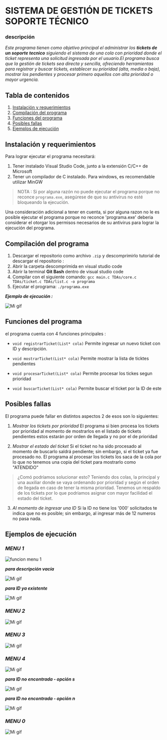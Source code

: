 # SISTEMA DE GESTIÓN DE TICKETS SOPORTE TÉCNICO

### descripción
*Este programa tienen como objetivo principal el administrar los **tickets de un soporte tecnico** siguiendo el sistema de una cola con prioridad donde el ticket representa una solicitud ingresada por el usuario.El programa busca que la gestión de tickets sea directa y sencilla, ofreciendo herramientas para registrar y buscar tickets, establecer su prioridad (alta, media o baja), mostrar los pendientes y procesar primero aquellos con alta prioridad o mayor urgencia.*


## Tabla de contenidos
1. [Instalación y requerimientos](#Instalación-y-requerimientos)
2. [Compilación del programa](#Compilación-del-programa)
3. [Funciones del programa](#Funciones-del-programa)
4. [Posibles fallas](#Posibles-fallas)
5. [Ejemplos de ejecución](#Ejemplos-de-ejecución)


## Instalación y requerimientos
Para lograr ejecutar el programa necesitará:
1. Tener instalado Visual Studio Code, junto a la extensión C/C++ de Microsoft
2. Tener un compilador de C instalado. Para windows, es recomendable utilizar MinGW

> NOTA : Si por alguna razón no puede ejecutar el programa porque no reconce `programa.exe`, asegúrese de que su antivirus no esté bloqueando la ejecución.

Una consideración adicional a tener en cuenta, si por alguna razon no le es posible ejecutar el programa porque no reconce 'programa.exe' deberia considerar el  otorgar los permisos necesarios de su antivirus para lograr la ejecución del programa.

## Compilación del programa

1. Descargar el repositorio como archivo `.zip` y descomprimirlo
tutorial de descargar el repositorio :
2. Abrir la carpeta descomprimida en visual studio code
3. Abrir la terminal **Git Bash** dentro de visual studio code
4. Compilar con el siguiente comando:
```gcc main.c TDAs/core.c TDAs/ticket.c TDAs/list.c -o programa```
5. Ejecutar el programa:
```./programa.exe```

***Ejemplo de ejecución :***

![Mi gif](https://media4.giphy.com/media/v1.Y2lkPTc5MGI3NjExNmNvMGZoYjRjdGwxaGxrbWZocDRpdGtiZmt4eWFraDl0NnNza2JyeiZlcD12MV9pbnRlcm5hbF9naWZfYnlfaWQmY3Q9Zw/jIeJeFzTf8Y7sr9fTT/giphy.gif)

## Funciones del programa

el programa cuenta con 4 funciones principales : 

- `void registrarTicket(List* cola)`
Permite ingresar un nuevo ticket con ID y descripción.

- `void mostrarTicket(List* cola)`
Permite mostrar la lista de ticktes pendientes

- `void procesarTicket(List* cola)`
Permite procesar los tickes segun prioridad

- `void buscarTicket(List* cola)`
Permite buscar el ticket por la ID de este

## Posibles fallas

El programa puede fallar en distintos aspectos 2 de esos son lo siguientes:

1. *Mostrar los tickets por prioridad*
El programa si bien procesa los tickets por prioridad al momento de mostrarlos en el listado de tickets pendientes estos estarán por orden de llegada y no por el de prioridad

2. *Mostrar el estado del ticket*
Si el ticket no ha sido procesado al momento de buscarlo saldrá pendiente; sin embargo, si el ticket ya fue procesado no.
El programa al procesar los tickets los saca de la cola por lo que no tenemos una copia del ticket para mostrarlo como "ATENDIDO"

> ¿Comó podríamos solucionar esto?
> Teniendo dos colas, la principal y una auxiliar donde se vaya ordenando por prioridad y según el orden de llegada en caso de tener la misma prioridad. Tenemos un respaldo de los tickets por lo que podriamos asignar con mayor facilidad el estado del ticket.

3. *Al momento de ingresar una ID*
Si la ID no tiene los '000' solicitados te indica que no es posible; sin embargo, al ingresar más de 12 numeros no pasa nada.


## Ejemplos de ejecución 

### *MENU 1*
![funcion menu 1](https://media4.giphy.com/media/v1.Y2lkPTc5MGI3NjExb28yZnQwd3VqMXZvaHg0Z2Ewa2ZscXducWYxNWV4bnN5czh6bTFtOSZlcD12MV9pbnRlcm5hbF9naWZfYnlfaWQmY3Q9Zw/6C2HLZLrVTiVi4b00e/giphy.gif)

***para descripción vacía***

![Mi gif](https://media1.giphy.com/media/v1.Y2lkPTc5MGI3NjExbmZpMmV3ZnJneGZyY3p5Mmh1anJ6dnJ0dWZ3Y3Nyczhqa2F6bmphNSZlcD12MV9pbnRlcm5hbF9naWZfYnlfaWQmY3Q9Zw/YVmmBnsKpJzxx4gijS/giphy.gif)

***para ID ya existente***

![Mi gif](https://media1.giphy.com/media/v1.Y2lkPTc5MGI3NjExcnlpdGJ4Z29sdnk1ZGRhNXBoYTZhYmw1OGY3cndzYjFuMW9rb3Z6biZlcD12MV9pbnRlcm5hbF9naWZfYnlfaWQmY3Q9Zw/IUINvTiznJCF30QwC9/giphy.gif)

### *MENU 2*
![Mi gif](https://media2.giphy.com/media/v1.Y2lkPTc5MGI3NjExNWNic3p6cm5lMXY3dWk5NTBjZTl1a2gxcmZ4ZzF3d3FubXRqMm14cCZlcD12MV9pbnRlcm5hbF9naWZfYnlfaWQmY3Q9Zw/0IzrAIXdR8oaKm4rXR/giphy.gif)

### *MENU 3*
![Mi gif](https://media2.giphy.com/media/v1.Y2lkPTc5MGI3NjExZGprbTMwdzBlcnlkaWYzdTNsdThodzFnbHVuejdjc2htNDBhY3NyayZlcD12MV9pbnRlcm5hbF9naWZfYnlfaWQmY3Q9Zw/iNFWROGJ14Wlf0blAd/giphy.gif)

### *MENU 4*
![Mi gif](https://media0.giphy.com/media/v1.Y2lkPTc5MGI3NjExNjB2ZXRqYmo3ODh1aDEyMjM5bThtZGlndDU4bjdyZjJlZjIxbzdneiZlcD12MV9pbnRlcm5hbF9naWZfYnlfaWQmY3Q9Zw/VOvhsFmw3JiCsUirZF/giphy.gif)

***para ID no encontrada - opción s***

![Mi gif](https://media1.giphy.com/media/v1.Y2lkPTc5MGI3NjExZ3Q1emhwa3FmeDhjdG5hemVyYWxqZWQyZ2JsNnJtOXoyamMxd2psdCZlcD12MV9pbnRlcm5hbF9naWZfYnlfaWQmY3Q9Zw/cxCRupv57c9ESdBblI/giphy.gif)

***para ID no encontrada - opción n***

![Mi gif](https://media4.giphy.com/media/v1.Y2lkPTc5MGI3NjExMnZ0aDd1OG0zY2ZkYW54dHpqOWhnOWp5ano0NWszMTF6bnV4b2NjOCZlcD12MV9pbnRlcm5hbF9naWZfYnlfaWQmY3Q9Zw/MfpQDjzzvbM5L1KhIe/giphy.gif)

### *MENU 0*

![Mi gif](https://media2.giphy.com/media/v1.Y2lkPTc5MGI3NjExeWZ0YjE5bzNiMmRhczd2Y2RxNmNrdjdpNTdtMXhvejMwbXp5YnJvayZlcD12MV9pbnRlcm5hbF9naWZfYnlfaWQmY3Q9Zw/Pr5bBIIPBJ6gBor362/giphy.gif)





